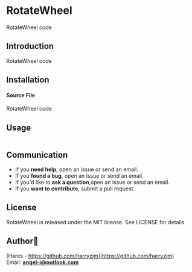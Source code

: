 # RotateWheel
RotateWheel code

## Introduction  
RotateWheel code

## Installation
#### Source File

RotateWheel code

## Usage
```swift


```

## Communication

- If you **need help**, open an issue or send an email.
- If you **found a bug**, open an issue or send an email.
- If you'd like to **ask a question**,open an issue or send an email.
- If you **want to contribute**, submit a pull request.


## License

RotateWheel is released under the MIT license. See LICENSE for details.

##  Author😬  

[Hares - https://github.com/harryzjm](https://github.com/harryzjm)  
Email: **angel-i@outlook.com**

